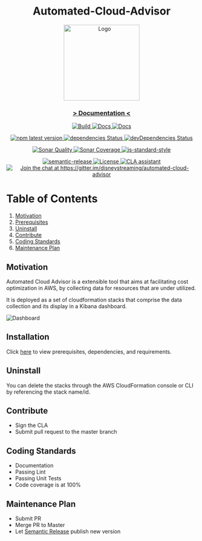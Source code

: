 <h1 align="center">Automated-Cloud-Advisor</h1>

<div style="text-align:center">
    <img align="center" src="https://github.com/disneystreaming/automated-cloud-advisor/raw/master/website/static/img/logo.png" width="200px" height="200px"  alt="Logo">
</div>


<h3 align="center">
  <a href="https://disneystreaming.github.io/automated-cloud-advisor/">> Documentation <</a>
</h3>

<p align="center">
  <a href="https://github.com/disneystreaming/automated-cloud-advisor/actions?query=workflow%3ABuild">
    <img alt="Build" src="https://github.com/disneystreaming/automated-cloud-advisor/workflows/Build/badge.svg">
  </a>
  <a href="https://github.com/disneystreaming/automated-cloud-advisor/actions?query=workflow%3ADocs">
    <img alt="Docs" src="https://github.com/disneystreaming/automated-cloud-advisor/workflows/Docs/badge.svg">
  </a>
  <a href="https://github.com/disneystreaming/automated-cloud-advisor/actions?query=workflow%3APublish">
    <img alt="Docs" src="https://github.com/disneystreaming/automated-cloud-advisor/workflows/Publish/badge.svg">
  </a>
</p>

<p align="center">
  <a href="https://www.npmjs.com/package/automated-cloud-advisor">
    <img alt="npm latest version" src="https://img.shields.io/npm/v/automated-cloud-advisor">
  </a>
  <a href="https://www.npmjs.com/package/automated-cloud-advisor">
    <img alt="dependencies Status" src="https://david-dm.org/disneystreaming/automated-cloud-advisor/status.svg">
  </a>
  <a href="https://www.npmjs.com/package/automated-cloud-advisor">
    <img alt="devDependencies Status" src="https://david-dm.org/disneystreaming/automated-cloud-advisor/dev-status.svg">
  </a>
</p>

<p align="center">
  <a href="https://sonarcloud.io/dashboard?id=disneystreaming_automated-cloud-advisor">
    <img alt="Sonar Quality" src="https://sonarcloud.io/api/project_badges/measure?project=disneystreaming_automated-cloud-advisor&metric=alert_status">
  </a>
  <a href="https://sonarcloud.io/dashboard?id=disneystreaming_automated-cloud-advisor">
    <img alt="Sonar Coverage" src="https://sonarcloud.io/api/project_badges/measure?project=disneystreaming_automated-cloud-advisor&metric=coverage">
  </a>
  <a href="http://standardjs.com">
    <img alt="js-standard-style" src="https://img.shields.io/badge/code%20style-standard-brightgreen.svg">
  </a>
</p>

<p align="center">
  <a href="https://github.com/semantic-release/semantic-release">
    <img alt="semantic-release" src="https://img.shields.io/badge/%20%20%F0%9F%93%A6%F0%9F%9A%80-semantic--release-e10079.svg">
  </a>
  <a href="https://opensource.org/licenses/Apache-2.0">
    <img alt="License" src="https://img.shields.io/badge/License-Apache%202.0-blue.svg">
  </a>
  <a href="https://cla-assistant.io/disneystreaming/automated-cloud-advisor">
    <img alt="CLA assistant" src="https://cla-assistant.io/readme/badge/disneystreaming/automated-cloud-advisor">
  </a>
    <a href="https://gitter.im/disneystreaming/automated-cloud-advisor">
    <img alt="Join the chat at https://gitter.im/disneystreaming/automated-cloud-advisor" src="https://badges.gitter.im/Join%20Chat.svg">
  </a>
</p>



# Table of Contents

1. [Motivation](#motivation)
2. [Prerequisites](#prerequisites)
3. [Uninstall](#uninstall)
4. [Contribute](#contribute)
5. [Coding Standards](#coding-standards)
6. [Maintenance Plan](#maintenance-plan)

## Motivation

Automated Cloud Advisor is a extensible tool that aims at facilitating cost optimization in AWS, by collecting data for resources that are under utilized.

It is deployed as a set of cloudformation stacks that comprise the data collection and its display in a Kibana dashboard.

<img src="https://disneystreaming.github.io/automated-cloud-advisor/img/kibana/dashboard/01-dashboard.png" alt="Dashboard">

## Installation

Click [here](https://github.com/disneystreaming/automated-cloud-advisor/docs/setup/) to view prerequisites, dependencies, and requirements.

## Uninstall

You can delete the stacks through the AWS CloudFormation console or CLI by referencing the stack name/id.

## Contribute

- Sign the CLA
- Submit pull request to the master branch

## Coding Standards

- Documentation
- Passing Lint
- Passing Unit Tests
- Code coverage is at 100%

## Maintenance Plan

- Submit PR
- Merge PR to Master
- Let [Semantic Release](https://github.com/semantic-release/semantic-release) publish new version

